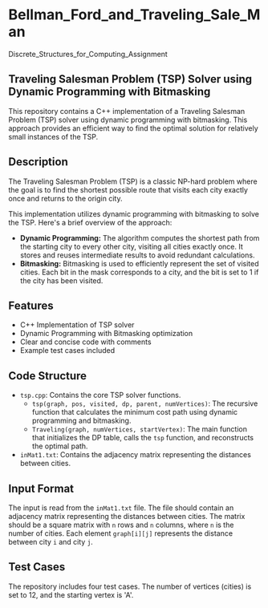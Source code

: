 # Bellman_Ford_and_Traveling_Sale_Man
Discrete_Structures_for_Computing_Assignment

## Traveling Salesman Problem (TSP) Solver using Dynamic Programming with Bitmasking

This repository contains a C++ implementation of a Traveling Salesman Problem (TSP) solver using dynamic programming with bitmasking. This approach provides an efficient way to find the optimal solution for relatively small instances of the TSP.

## Description

The Traveling Salesman Problem (TSP) is a classic NP-hard problem where the goal is to find the shortest possible route that visits each city exactly once and returns to the origin city.

This implementation utilizes dynamic programming with bitmasking to solve the TSP.  Here's a brief overview of the approach:

*   **Dynamic Programming:** The algorithm computes the shortest path from the starting city to every other city, visiting all cities exactly once. It stores and reuses intermediate results to avoid redundant calculations.
*   **Bitmasking:** Bitmasking is used to efficiently represent the set of visited cities. Each bit in the mask corresponds to a city, and the bit is set to 1 if the city has been visited.

## Features

*   C++ Implementation of TSP solver
*   Dynamic Programming with Bitmasking optimization
*   Clear and concise code with comments
*   Example test cases included

## Code Structure

*   `tsp.cpp`: Contains the core TSP solver functions.
    *   `tsp(graph, pos, visited, dp, parent, numVertices)`: The recursive function that calculates the minimum cost path using dynamic programming and bitmasking.
    *   `Traveling(graph, numVertices, startVertex)`:  The main function that initializes the DP table, calls the `tsp` function, and reconstructs the optimal path.
*   `inMat1.txt`: Contains the adjacency matrix representing the distances between cities.

## Input Format

The input is read from the `inMat1.txt` file. The file should contain an adjacency matrix representing the distances between cities. The matrix should be a square matrix with `n` rows and `n` columns, where `n` is the number of cities. Each element `graph[i][j]` represents the distance between city `i` and city `j`.

## Test Cases

The repository includes four test cases. The number of vertices (cities) is set to 12, and the starting vertex is 'A'.


